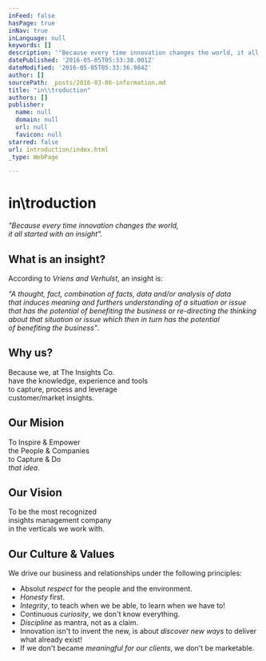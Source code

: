 ```yaml
---
inFeed: false
hasPage: true
inNav: true
inLanguage: null
keywords: []
description: '"Because every time innovation changes the world, it all started with an insight".'
datePublished: '2016-05-05T05:33:38.001Z'
dateModified: '2016-05-05T05:33:36.984Z'
author: []
sourcePath: _posts/2016-03-06-information.md
title: "in\\troduction"
authors: []
publisher:
  name: null
  domain: null
  url: null
  favicon: null
starred: false
url: introduction/index.html
_type: WebPage

---
```

# in\\troduction

_"Because every time innovation changes the world,  
it all started with an insight"._

## What is an insight?

According to _Vriens and Verhulst_, an insight is:

_"A thought, fact, combination of facts, data and/or analysis of data  
that induces meaning and furthers understanding of a situation or issue  
that has the potential of benefiting the business or re-directing the thinking  
about that situation or issue which then in turn has the potential  
of benefiting the business"_.

## Why us?

Because we, at The Insights Co.  
have the knowledge, experience and tools  
to capture, process and leverage  
customer/market insights.

## Our Mision

To Inspire & Empower  
the People & Companies  
to Capture & Do  
_that idea_.

## Our Vision

To be the most recognized  
insights management company  
in the verticals we work with.

## Our Culture & Values

We drive our business and relationships under the following principles:

* Absolut _respect_ for the people and the environment.
* _Honesty_ first.
* _Integrity_, to teach when we be able, to learn when we have to!
* Continuous _curiosity_, we don't know everything.
* _Discipline_ as mantra, not as a claim.
* Innovation isn't to invent the new, is about _discover new ways_ to deliver what already exist!
* If we don't became _meaningful for our clients_, we don't be marketable.